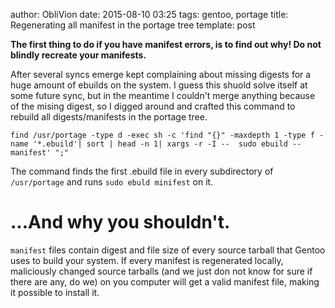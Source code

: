 author: ObliVion
date: 2015-08-10 03:25
tags: gentoo, portage
title: Regenerating all manifest in the portage tree
template: post


**The first thing to do if you have manifest errors, is to find out why!
Do not blindly recreate your manifests.**

After several syncs emerge kept complaining about missing digests for a
huge amount of ebuilds on the system. I guess this shuold solve itself 
at some future sync, but in the meantime I couldn't merge anything 
because of the mising digest, so I digged around and crafted this command
to rebuild all digests/manifests in the portage tree.

	find /usr/portage -type d -exec sh -c 'find "{}" -maxdepth 1 -type f -name '*.ebuild'| sort | head -n 1| xargs -r -I --  sudo ebuild -- manifest' ";"

The command finds the first .ebuild file in every subdirectory of 
```/usr/portage``` and runs ```sudo ebuld minifest``` on it.

...And why you shouldn't.
=========================

```manifest``` files contain digest and file size of every source tarball
that Gentoo uses to build your system. If every manifest is regenerated
locally, maliciously changed source tarballs (and we just don not know
for sure if there are any, do we) on you computer will get a valid 
manifest file, making it possible to install it.
